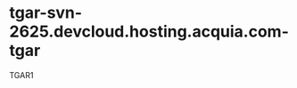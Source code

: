 tgar-svn-2625.devcloud.hosting.acquia.com-tgar
==============================================

TGAR1
